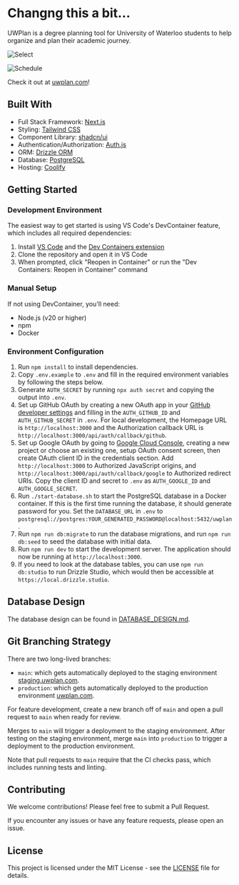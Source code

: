 # Changng this a bit...

UWPlan is a degree planning tool for University of Waterloo students to help organize and plan their academic journey.

![Select](/public/assets/select.png)

![Schedule](/public/assets/schedule.png)

Check it out at [uwplan.com](https://uwplan.com)!

## Built With
- Full Stack Framework: [Next.js](https://nextjs.org/)
- Styling: [Tailwind CSS](https://tailwindcss.com/)
- Component Library: [shadcn/ui](https://ui.shadcn.com/)
- Authentication/Authorization: [Auth.js](https://authjs.dev/)
- ORM: [Drizzle ORM](https://orm.drizzle.team/)
- Database: [PostgreSQL](https://www.postgresql.org/)
- Hosting: [Coolify](https://coolify.io/)

## Getting Started

### Development Environment

The easiest way to get started is using VS Code's DevContainer feature, which includes all required dependencies:

1. Install [VS Code](https://code.visualstudio.com/) and the [Dev Containers extension](https://marketplace.visualstudio.com/items?itemName=ms-vscode-remote.remote-containers)
2. Clone the repository and open it in VS Code
3. When prompted, click "Reopen in Container" or run the "Dev Containers: Reopen in Container" command

### Manual Setup

If not using DevContainer, you'll need:

- Node.js (v20 or higher)
- npm
- Docker

### Environment Configuration
1. Run `npm install` to install dependencies.   
2. Copy `.env.example` to `.env` and fill in the required environment variables by following the steps below.
3. Generate `AUTH_SECRET` by running `npx auth secret` and copying the output into `.env`.
4. Set up GitHub OAuth by creating a new OAuth app in your [GitHub developer settings](https://github.com/settings/developers) and filling in the `AUTH_GITHUB_ID` and `AUTH_GITHUB_SECRET` in `.env`. For local development, the Homepage URL is `http://localhost:3000` and the Authorization callback URL is `http://localhost:3000/api/auth/callback/github`.
5. Set up Google OAuth by going to [Google Cloud Console](https://console.cloud.google.com/), creating a new project or choose an existing one, setup OAuth consent screen, then create OAuth client ID in the credentials section. Add `http://localhost:3000` to Authorized JavaScript origins, and `http://localhost:3000/api/auth/callback/google` to Authorized redirect URIs. Copy the client ID and secret to `.env` as `AUTH_GOOGLE_ID` and `AUTH_GOOGLE_SECRET`.
6. Run `./start-database.sh` to start the PostgreSQL database in a Docker container. If this is the first time running the database, it should generate password for you. Set the `DATABASE_URL` in `.env` to `postgresql://postgres:YOUR_GENERATED_PASSWORD@localhost:5432/uwplan`.
7. Run `npm run db:migrate` to run the database migrations, and run `npm run db:seed` to seed the database with initial data.
8. Run `npm run dev` to start the development server. The application should now be running at `http://localhost:3000`.
9. If you need to look at the database tables, you can use `npm run db:studio` to run Drizzle Studio, which would then be accessible at `https://local.drizzle.studio`.

## Database Design
The database design can be found in [DATABASE_DESIGN.md](DATABASE_DESIGN.md).

## Git Branching Strategy
There are two long-lived branches:
- `main`: which gets automatically deployed to the staging environment [staging.uwplan.com](https://staging.uwplan.com).
- `production`: which gets automatically deployed to the production environment [uwplan.com](https://uwplan.com).

For feature development, create a new branch off of `main` and open a pull request to `main` when ready for review.

Merges to `main` will trigger a deployment to the staging environment. After testing on the staging environment, merge `main` into `production` to trigger a deployment to the production environment.

Note that pull requests to `main` require that the CI checks pass, which includes running tests and linting.

## Contributing
We welcome contributions! Please feel free to submit a Pull Request.

If you encounter any issues or have any feature requests, please open an issue.

## License
This project is licensed under the MIT License - see the [LICENSE](LICENSE) file for details.
